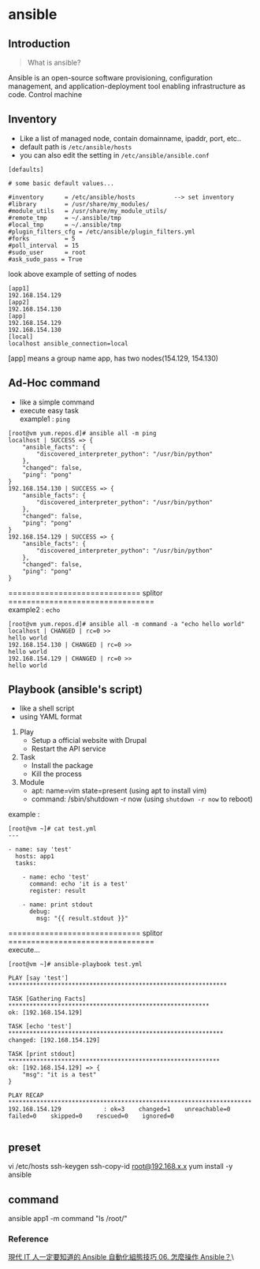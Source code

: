# ansible

## Introduction
> What is ansible? 

Ansible is an open-source software provisioning, configuration management, and application-deployment tool enabling infrastructure as code.
Control machine
## Inventory
- Like a list of managed node, contain domainname, ipaddr, port, etc.. 
- default path is `/etc/ansible/hosts` 
- you can also edit the setting in `/etc/ansible/ansible.conf`
```
[defaults]

# some basic default values...

#inventory      = /etc/ansible/hosts           --> set inventory
#library        = /usr/share/my_modules/
#module_utils   = /usr/share/my_module_utils/
#remote_tmp     = ~/.ansible/tmp
#local_tmp      = ~/.ansible/tmp
#plugin_filters_cfg = /etc/ansible/plugin_filters.yml
#forks          = 5
#poll_interval  = 15
#sudo_user      = root
#ask_sudo_pass = True

```
look above example of setting of nodes
```
[app1]
192.168.154.129
[app2]
192.168.154.130
[app]
192.168.154.129
192.168.154.130
[local]
localhost ansible_connection=local

```
[app] means a group name app, has two nodes(154.129, 154.130)
## Ad-Hoc command
- like a simple command
- execute easy task \
example1 : `ping` 
```
[root@vm yum.repos.d]# ansible all -m ping
localhost | SUCCESS => {
    "ansible_facts": {
        "discovered_interpreter_python": "/usr/bin/python"
    },
    "changed": false,
    "ping": "pong"
}
192.168.154.130 | SUCCESS => {
    "ansible_facts": {
        "discovered_interpreter_python": "/usr/bin/python"
    },
    "changed": false,
    "ping": "pong"
}
192.168.154.129 | SUCCESS => {
    "ansible_facts": {
        "discovered_interpreter_python": "/usr/bin/python"
    },
    "changed": false,
    "ping": "pong"
}

```
============================= splitor ================================\
example2 : `echo`
```
[root@vm yum.repos.d]# ansible all -m command -a "echo hello world"
localhost | CHANGED | rc=0 >>
hello world
192.168.154.130 | CHANGED | rc=0 >>
hello world
192.168.154.129 | CHANGED | rc=0 >>
hello world
```

## Playbook (ansible's script)
- like a shell script
- using YAML format
1. Play
    * Setup a official website with Drupal
    * Restart the API service 
2. Task
    * Install the package
    * Kill the process  
3. Module
    * apt: name=vim state=present (using apt to install vim)
    * command: /sbin/shutdown -r now (using `shutdown -r now` to reboot)

example :
```
[root@vm ~]# cat test.yml
---

- name: say 'test'
  hosts: app1
  tasks:

    - name: echo 'test'
      command: echo 'it is a test'
      register: result

    - name: print stdout
      debug:
        msg: "{{ result.stdout }}"

```
============================= splitor ================================\
execute...
```
[root@vm ~]# ansible-playbook test.yml

PLAY [say 'test'] **************************************************************

TASK [Gathering Facts] *********************************************************
ok: [192.168.154.129]

TASK [echo 'test'] *************************************************************
changed: [192.168.154.129]

TASK [print stdout] ************************************************************
ok: [192.168.154.129] => {
    "msg": "it is a test"
}

PLAY RECAP *********************************************************************
192.168.154.129            : ok=3    changed=1    unreachable=0    failed=0    skipped=0    rescued=0    ignored=0


```
## preset
vi /etc/hosts
ssh-keygen
ssh-copy-id root@192.168.x.x
yum install -y ansible

## command 
ansible app1 -m command "ls /root/"

### Reference
[現代 IT 人一定要知道的 Ansible 自動化組態技巧 06. 怎麼操作 Ansible？](https://chusiang.gitbooks.io/automate-with-ansible/content/06.how-to-use-the-ansible.html)\
